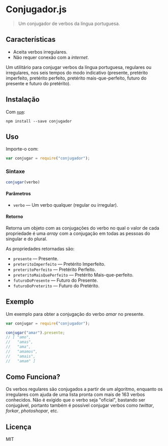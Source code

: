 # Conjugador.js

> Um conjugador de verbos da língua portuguesa.

## Características

* Aceita verbos irregulares.
* Não requer conexão com a *internet*.

Um utilitário para conjugar verbos da língua portuguesa, regulares ou irregulares, nos seis tempos do modo indicativo (presente, pretérito imperfeito, pretérito perfeito, pretérito mais-que-perfeito, futuro do presente e futuro do pretérito).

## Instalação

Com [`npm`](https://npmjs.com/):

```
npm install --save conjugador
```

## Uso

Importe-o com:

```js
var conjugar = require("conjugador");
```

### Sintaxe

```js
conjugar(verbo)
```

#### Parâmetros

* `verbo` ― Um verbo qualquer (regular ou irregular).

#### Retorno

Retorna um objeto com as conjugações do verbo no qual o valor de cada propriedade é uma *array* com a conjugação em todas as pessoas do singular e do plural.

As propriedades retornadas são:

* `presente` ― Presente.
* `preteritoImperfeito` ―  Pretérito Imperfeito.
* `preteritoPerfeito` ―  Pretérito Perfeito.
* `preteritoMaisQuePerfeito` ― Pretérito Mais-que-perfeito.
* `futuroDoPresente` ― Futuro do Presente.
* `futuroDoPreterito` ― Futuro do Pretérito.

## Exemplo

Um exemplo para obter a conjugação do verbo *amar* no presente.

```js
var conjugar = require("conjugador");

conjugar("amar").presente;
// [ "amo",
//   "amas",
//   "ama",
//   "amamos",
//   "amais",
//   "amam" ]
```

## Como Funciona?

Os verbos regulares são conjugados a partir de um algoritmo, enquanto os irregulares com ajuda de uma lista pronta com mais de 163 verbos conhecidos. Não é exigido que o verbo seja "oficial", bastando ser conjugável, portanto também é possível conjugar verbos como *twittar*, *forkar*, *photoshopar*, etc.

## Licença

MIT
